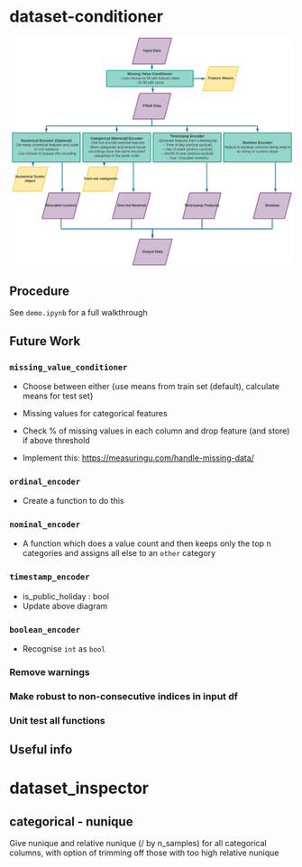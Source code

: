 # dataset-conditioner

![`fit_transform` flow](pictures/readme_flow.png)

## Procedure

See `demo.ipynb` for a full walkthrough

## Future Work

### `missing_value_conditioner`
- Choose between either {use means from train set (default), calculate means for test set}
- Missing values for categorical features
- Check % of missing values in each column and drop feature (and store) if above threshold

- Implement this: https://measuringu.com/handle-missing-data/

### `ordinal_encoder`
- Create a function to do this

### `nominal_encoder`
- A function which does a value count and then keeps only the top n categories and assigns all else to an `other` category

### `timestamp_encoder`
- is_public_holiday : bool
- Update above diagram

### `boolean_encoder`
- Recognise `int` as `bool`

### Remove warnings

### Make robust to non-consecutive indices in input df

### Unit test all functions

## Useful info

# dataset_inspector

## categorical - nunique
Give nunique and relative nunique (/ by n_samples) for all categorical columns, with option of trimming off those with too high relative nunique
